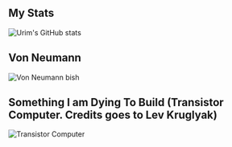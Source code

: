 ## My Stats
![Urim's GitHub stats](https://github-readme-stats.vercel.app/api?username=Twenty-FirstCentury&show_icons=true&theme=rose_pine)

## Von Neumann
![Von Neumann bish](https://upload.wikimedia.org/wikipedia/commons/thumb/e/e5/Von_Neumann_Architecture.svg/1200px-Von_Neumann_Architecture.svg.png)

## Something I am Dying To Build (Transistor Computer. Credits goes to Lev Kruglyak)
![Transistor Computer](https://preview.redd.it/37yw9muz30351.png?width=1920&format=png&auto=webp&s=e3e4bf929835668be27e240f66d0ed2cd04b1e77)
